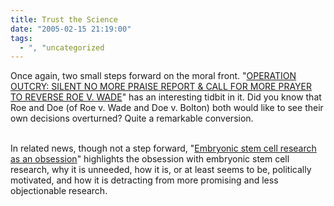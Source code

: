 ```yaml
---
title: Trust the Science
date: "2005-02-15 21:19:00"
tags:
  - ", "uncategorized
---
```

Once again, two small steps forward on the moral front.  "<a href="http://www.ycvf.org/oremus/email/index36.html">OPERATION
OUTCRY: SILENT NO MORE PRAISE REPORT & CALL FOR MORE PRAYER
TO REVERSE ROE V. WADE</a>" has an interesting tidbit in it.
Did you know that Roe and Doe (of Roe v. Wade and Doe v. Bolton)
both would like to see their own decisions overturned?  Quite a
remarkable conversion.<br  /><br  />

In related news, though not a step forward, "<a href="http://www.townhall.com/columnists/GuestColumns/May20050214.shtml">Embryonic
stem cell research as an obsession</a>" highlights the obsession
with embryonic stem cell research, why it is unneeded, how it is,
or at least seems to be, politically motivated, and how it is
detracting from more promising and less objectionable research.

